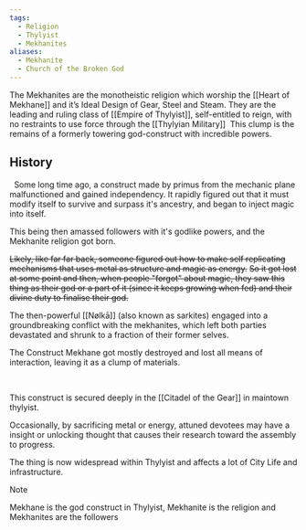 ```yaml
---
tags:
  - Religion
  - Thylyist
  - Mekhanites
aliases:
  - Mekhanite
  - Church of the Broken God
---
```

The Mekhanites are the monotheistic religion which worship the [[Heart of Mekhane]] and it’s Ideal Design of Gear, Steel and Steam.
They are the leading and ruling class of [[Empire of Thylyist]], self-entitled to reign, with no restraints to use force through the [[Thylyian Military]] 
This clump is the remains of a formerly towering god-construct with incredible powers.

## History
 
Some long time ago, a construct made by primus from the mechanic plane malfunctioned and gained independency. It rapidly figured out that it must modify itself to survive and surpass it\'s ancestry, and began to inject magic into itself.

This being then amassed followers with it\'s godlike powers, and the Mekhanite religion got born.

~~Likely, like far far back, someone figured out how to make self replicating mechanisms that uses metal as structure and magic as energy.~~
~~So it got lost at some point and then, when people "forgot" about magic, they saw this thing as their god or a part of it (since it keeps growing when fed) and their divine duty to finalise their god.~~

The then-powerful [[Nølkā]] (also known as sarkites) engaged into a groundbreaking conflict with the mekhanites, which left both parties devastated and shrunk to a fraction of their former selves.

The Construct Mekhane got mostly destroyed and lost all means of interaction, leaving it as a clump of materials.

 

This construct is secured deeply in the [[Citadel of the Gear]] in maintown thylyist.

Occasionally, by sacrificing metal or energy, attuned devotees may have a insight or unlocking thought that causes their research toward the assembly to progress.

The thing is now widespread within Thylyist and affects a lot of City Life and infrastructure.


> [!NOTE]
> Mekhane is the god construct in Thylyist, Mekhanite is the religion and Mekhanites are the followers
> 